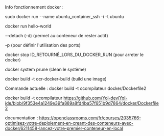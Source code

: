 Info fonctionnement docker : 

sudo docker run --name ubuntu_container_ssh -i -t ubuntu

docker run hello-world



--detach (-d) (permet au conteneur de rester actif)

-p (pour définir l'utilisation des ports)

docker stop ID_RETOURNÉ_LORS_DU_DOCKER_RUN (pour arreter le docker)


docker system prune (clean le système)

docker build -t ocr-docker-build (build une image)


Commande actuelle :
docker build -t ccompilateur docker/Dockerfile2

docker build -t ccompilateur https://github.com/Yol-dev/Yol-ide/blob/9f353e4a1249e39fa889a8fd4ba57f651b9d7864/docker/Dockerfile2

documentation : 
https://openclassrooms.com/fr/courses/2035766-optimisez-votre-deploiement-en-creant-des-conteneurs-avec-docker/6211458-lancez-votre-premier-conteneur-en-local

